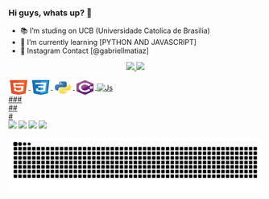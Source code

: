 ### Hi guys, whats up? 👋

- 📚 I’m studing on UCB (Universidade Catolica de Brasilia)
- 🌱 I’m currently learning [PYTHON AND JAVASCRIPT]
- 💬 Instagram Contact [@gabriellmatiaz]

<div align="center">
  <a href="https://github.com/GabriellMatias">
  <img height="180em" src="https://github-readme-stats.vercel.app/api?username=GabriellMatias&show_icons=true&theme=dark&include_all_commits=true&count_private=true"/>
  <img height="180em" src="https://github-readme-stats.vercel.app/api/top-langs/?username=GabriellMatias&layout=compact&langs_count=7&theme=dark"/>
</div>
  <div style="display: inline_block"><br>
  <img align="center" alt="HTML" height="30" width="40" src="https://raw.githubusercontent.com/devicons/devicon/master/icons/html5/html5-original.svg">
  <img align="center" alt="CSS" height="30" width="40" src="https://raw.githubusercontent.com/devicons/devicon/master/icons/css3/css3-original.svg">
  <img align="center" alt="Python" height="30" width="40" src="https://raw.githubusercontent.com/devicons/devicon/master/icons/python/python-original.svg">
  <img align="center" alt="Csharp" height="30" width="40" src="https://raw.githubusercontent.com/devicons/devicon/master/icons/csharp/csharp-original.svg">
  <img align="center" alt="Js" height="30" width="40" src="https://page.driven.com.br/inscricoes?utm_source=site">
  
</div>
  ### <br>
  ## <br>
  #
  <div aling="center"> 
  <a href="https://instagram.com/gabriellmatiaz" target="_blank"><img src="https://img.shields.io/badge/-Instagram-%23E4405F?style=for-the-badge&logo=instagram&logoColor=white" target="_blank"></a>
 <a href="https://discord.gg/zxG4Tn49" target="_blank"><img src="https://img.shields.io/badge/Discord-7289DA?style=for-the-badge&logo=discord&logoColor=white" target="_blank"></a> 
  <a href = "gabriel.goiasat@gmail.com"><img src="https://img.shields.io/badge/-Gmail-%23333?style=for-the-badge&logo=gmail&logoColor=white" target="_blank"></a>
    <a href = "gabriel.goiasat@hotmail.com"><img src="https://img.shields.io/badge/Microsoft_Outlook-0078D4?style=for-the-badge&logo=microsoft-outlook&logoColor=white" target="_blank"></a>
    
   ![Snake animation](https://github.com/GabriellMatias/GabriellMatias/blob/output/github-contribution-grid-snake.svg)
    
</div>
  
  
